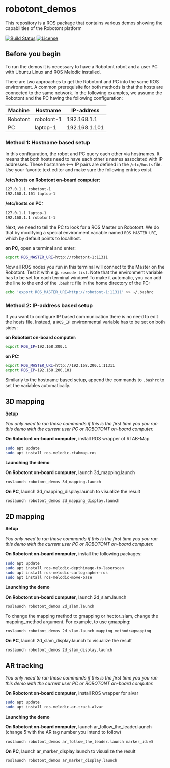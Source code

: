 # robotont\_demos
This repository is a ROS package that contains various demos showing the capabilities of the Robotont platform

[![Build Status](https://travis-ci.org/robotont/robotont_demos.svg?branch=melodic-devel)](https://travis-ci.org/robotont/robotont_demos)
[![License](https://img.shields.io/badge/License-Apache%202.0-blue.svg)](https://opensource.org/licenses/Apache-2.0)

## Before you begin
To run the demos it is necessary to have a Robotont robot and a user PC with Ubuntu Linux and ROS Melodic installed.

There are two approaches to get the Robotont and PC into the same ROS environment. A common prerequisite for both methods is that the hosts are connected to the same network. In the following examples, we assume the Robotont and the PC having the following configuration:

| Machine  | Hostname   | IP-address    |
|----------|------------|---------------|
| Robotont | robotont-1 | 192.168.1.1   |
| PC       | laptop-1   | 192.168.1.101 |

### Method 1: Hostname based setup

In this configuration, the robot and PC query each other via hostnames. It means that both hosts need to have each other's names associated with IP addresses. These hostname <--> IP pairs are defined in the `/etc/hosts` file. Use your favorite text editor and make sure the following entries exist.

**/etc/hosts on Robotont on-board computer:**
```bash
127.0.1.1 robotont-1
192.168.1.101 laptop-1
```

**/etc/hosts on PC:**
```bash
127.0.1.1 laptop-1
192.168.1.1 robotont-1
```

Next, we need to tell the PC to look for a ROS Master on Robotont. We do that by modifying a special environment variable named `ROS_MASTER_URI`, which by default points to localhost.

**on PC**, open a terminal and enter:
```bash
export ROS_MASTER_URI=http://robotont-1:11311
```
Now all ROS nodes you run in this terminal will connect to the Master on the Robotont. Test it with e.g. `rosnode list`.
Note that the environment variable has to be set for each terminal window! To make it automatic, you can add the line to the end of the `.bashrc` file in the home directory of the PC:

```bash
echo 'export ROS_MASTER_URI=http://robotont-1:11311' >> ~/.bashrc
```

### Method 2: IP-address based setup
If you want to configure IP based communication there is no need to edit the hosts file. Instead, a `ROS_IP` environmental variable has to be set on both sides:

**on Robotont on-board computer:**
```bash
export ROS_IP=192.168.200.1
```

**on PC:**
```bash
export ROS_MASTER_URI=http://192.168.200.1:11311
export ROS_IP=192.168.200.101
```

Similarly to the hostname based setup, append the commands to `.bashrc` to set the variables automatically.


## 3D mapping
**Setup**<br/>

*You only need to run these commands if this is the first time you you run this demo with the current user PC or ROBOTONT on-board computer.*

**On Robotont on-board computer**, install ROS wrapper of RTAB-Map<br/>

```bash
sudo apt update
sudo apt install ros-melodic-rtabmap-ros
```

**Launching the demo**<br/>

**On Robotont on-board computer**, launch 3d_mapping.launch<br/>
```bash
roslaunch robotont_demos 3d_mapping.launch
```

**On PC**, launch 3d_mapping_display.launch to visualize the result<br/>

```bash
roslaunch robotont_demos 3d_mapping_display.launch
```

## 2D mapping
**Setup**<br/>

*You only need to run these commands if this is the first time you you run this demo with the current user PC or ROBOTONT on-board computer.*

**On Robotont on-board computer**, install the following packages:<br/>

```bash
sudo apt update
sudo apt install ros-melodic-depthimage-to-laserscan
sudo apt install ros-melodic-cartographer-ros
sudo apt install ros-melodic-move-base
```

**Launching the demo**<br/>

**On Robotont on-board computer**, launch 2d_slam.launch<br/>
```bash
roslaunch robotont_demos 2d_slam.launch
```

To change the mapping method to gmapping or hector_slam, change the mapping_method argument. For example, to use gmapping:

```bash
roslaunch robotont_demos 2d_slam.launch mapping_method:=gmapping
```

**On PC**, launch 2d_slam_display.launch to visualize the result<br/>
```bash
roslaunch robotont_demos 2d_slam_display.launch
```

## AR tracking

*You only need to run these commands if this is the first time you you run this demo with the current user PC or ROBOTONT on-board computer.*

**On Robotont on-board computer**, install ROS wrapper for alvar<br/>
```bash
sudo apt update
sudo apt install ros-melodic-ar-track-alvar
```

**Launching the demo**<br/>

**On Robotont on-board computer**, launch ar_follow_the_leader.launch (change 5 with the AR tag number you intend to follow)<br/>
```bash
roslaunch robotont_demos ar_follow_the_leader.launch marker_id:=5
```

**On PC**, launch ar_marker_display.launch to visualize the result<br/>
```bash
roslaunch robotont_demos ar_marker_display.launch
```
